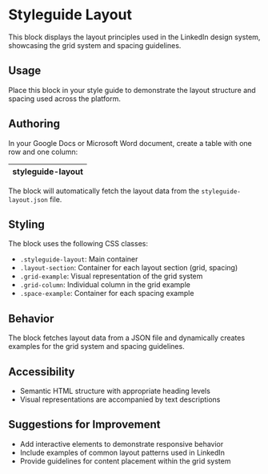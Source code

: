 # Styleguide Layout

This block displays the layout principles used in the LinkedIn design system, showcasing the grid system and spacing guidelines.

## Usage

Place this block in your style guide to demonstrate the layout structure and spacing used across the platform.

## Authoring

In your Google Docs or Microsoft Word document, create a table with one row and one column:

| styleguide-layout |
| :---- |

The block will automatically fetch the layout data from the `styleguide-layout.json` file.

## Styling

The block uses the following CSS classes:
- `.styleguide-layout`: Main container
- `.layout-section`: Container for each layout section (grid, spacing)
- `.grid-example`: Visual representation of the grid system
- `.grid-column`: Individual column in the grid example
- `.space-example`: Container for each spacing example

## Behavior

The block fetches layout data from a JSON file and dynamically creates examples for the grid system and spacing guidelines.

## Accessibility

- Semantic HTML structure with appropriate heading levels
- Visual representations are accompanied by text descriptions

## Suggestions for Improvement

- Add interactive elements to demonstrate responsive behavior
- Include examples of common layout patterns used in LinkedIn
- Provide guidelines for content placement within the grid system